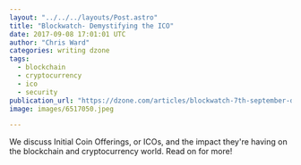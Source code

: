 ```yaml
---
layout: "../../../layouts/Post.astro"
title: "Blockwatch- Demystifying the ICO"
date: 2017-09-08 17:01:01 UTC
author: "Chris Ward"
categories: writing dzone
tags:
  - blockchain
  - cryptocurrency
  - ico
  - security
publication_url: "https://dzone.com/articles/blockwatch-7th-september-demystifying-the-ico"
image: images/6517050.jpeg

---
```

We discuss Initial Coin Offerings, or ICOs, and the impact they're having on the blockchain and cryptocurrency world. Read on for more!

